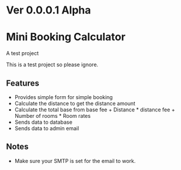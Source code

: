 # Ver 0.0.0.1 Alpha

# Mini Booking Calculator
A test project

This is a test project so please ignore.

##  Features
- Provides simple form for simple booking
- Calculate the distance to get the distance amount
- Calculate the total base from base fee + Distance * distance fee + Number of rooms * Room rates
- Sends data to database
- Sends data to admin email

## Notes
- Make sure your SMTP is set for the email to work.
